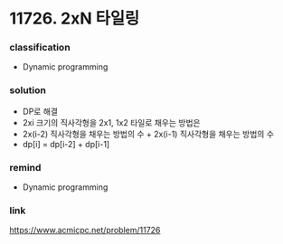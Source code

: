 # 11726. 2xN 타일링

### classification
* Dynamic programming

### solution
* DP로 해결
* 2xi 크기의 직사각형을 2x1, 1x2 타일로 채우는 방법은
* 2x(i-2) 직사각형을 채우는 방법의 수 + 2x(i-1) 직사각형을 채우는 방법의 수
* dp[i] = dp[i-2] + dp[i-1]

### remind
* Dynamic programming

### link
https://www.acmicpc.net/problem/11726